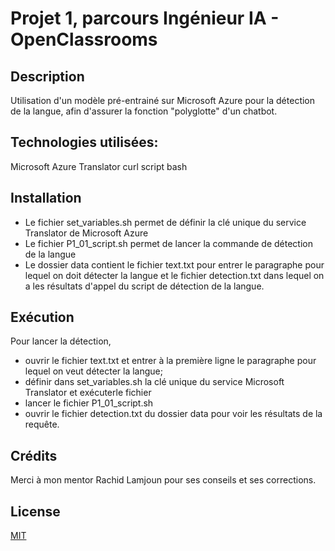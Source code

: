 # Projet 1, parcours Ingénieur IA - OpenClassrooms

## Description
Utilisation d'un modèle pré-entrainé sur Microsoft Azure pour la détection de la langue, afin d'assurer la fonction "polyglotte" d'un chatbot.

## Technologies utilisées:

 Microsoft Azure Translator
 curl
 script bash

## Installation

- Le fichier set_variables.sh permet de définir la clé unique du service Translator de Microsoft Azure
- Le fichier P1_01_script.sh permet de lancer la commande de détection de la langue
- Le dossier data contient le fichier text.txt pour entrer le paragraphe pour lequel on doit détecter la langue et le fichier detection.txt dans lequel on a les résultats d'appel du script de détection de la langue.


## Exécution

Pour lancer la détection, 
- ouvrir le fichier text.txt et entrer à la première ligne le paragraphe pour lequel on veut détecter la langue;
- définir dans set_variables.sh la clé unique du service Microsoft Translator et exécuterle fichier
- lancer le fichier P1_01_script.sh
- ouvrir le fichier detection.txt du dossier data pour voir les résultats de la requête.


## Crédits

Merci à mon mentor Rachid Lamjoun pour ses conseils et ses corrections.


## License
[MIT](https://choosealicense.com/licenses/mit/)


 


